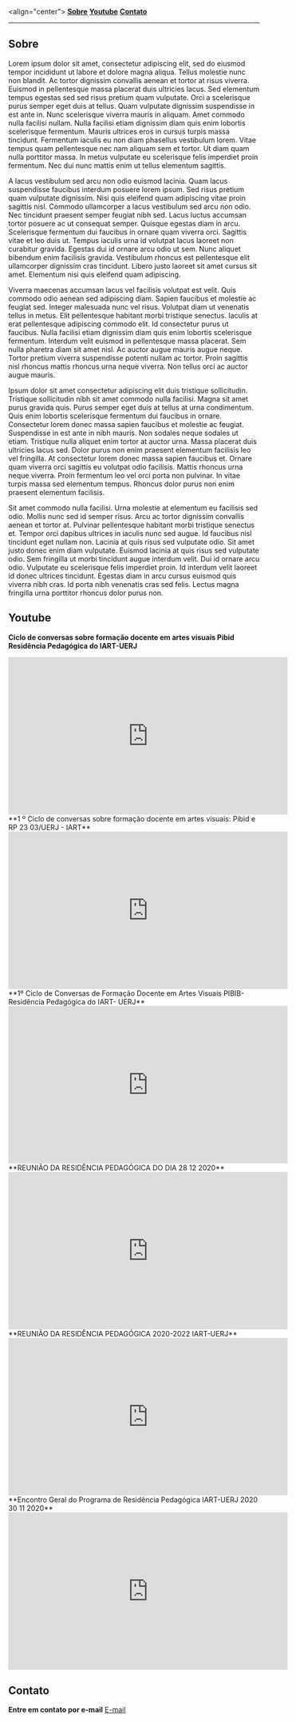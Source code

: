 <link href="css/style.css" rel="stylesheet">


<!--ts-->
   <align="center"> [**Sobre**](#sobre)  [**Youtube**](#youtube)  [**Contato**](#contato) </align>
<!--te-->

__________________

## Sobre

Lorem ipsum dolor sit amet, consectetur adipiscing elit, sed do eiusmod tempor incididunt ut labore et dolore magna aliqua. Tellus molestie nunc non blandit. Ac tortor dignissim convallis aenean et tortor at risus viverra. Euismod in pellentesque massa placerat duis ultricies lacus. Sed elementum tempus egestas sed sed risus pretium quam vulputate. Orci a scelerisque purus semper eget duis at tellus. Quam vulputate dignissim suspendisse in est ante in. Nunc scelerisque viverra mauris in aliquam. Amet commodo nulla facilisi nullam. Nulla facilisi etiam dignissim diam quis enim lobortis scelerisque fermentum. Mauris ultrices eros in cursus turpis massa tincidunt. Fermentum iaculis eu non diam phasellus vestibulum lorem. Vitae tempus quam pellentesque nec nam aliquam sem et tortor. Ut diam quam nulla porttitor massa. In metus vulputate eu scelerisque felis imperdiet proin fermentum. Nec dui nunc mattis enim ut tellus elementum sagittis.

A lacus vestibulum sed arcu non odio euismod lacinia. Quam lacus suspendisse faucibus interdum posuere lorem ipsum. Sed risus pretium quam vulputate dignissim. Nisi quis eleifend quam adipiscing vitae proin sagittis nisl. Commodo ullamcorper a lacus vestibulum sed arcu non odio. Nec tincidunt praesent semper feugiat nibh sed. Lacus luctus accumsan tortor posuere ac ut consequat semper. Quisque egestas diam in arcu. Scelerisque fermentum dui faucibus in ornare quam viverra orci. Sagittis vitae et leo duis ut. Tempus iaculis urna id volutpat lacus laoreet non curabitur gravida. Egestas dui id ornare arcu odio ut sem. Nunc aliquet bibendum enim facilisis gravida. Vestibulum rhoncus est pellentesque elit ullamcorper dignissim cras tincidunt. Libero justo laoreet sit amet cursus sit amet. Elementum nisi quis eleifend quam adipiscing.

Viverra maecenas accumsan lacus vel facilisis volutpat est velit. Quis commodo odio aenean sed adipiscing diam. Sapien faucibus et molestie ac feugiat sed. Integer malesuada nunc vel risus. Volutpat diam ut venenatis tellus in metus. Elit pellentesque habitant morbi tristique senectus. Iaculis at erat pellentesque adipiscing commodo elit. Id consectetur purus ut faucibus. Nulla facilisi etiam dignissim diam quis enim lobortis scelerisque fermentum. Interdum velit euismod in pellentesque massa placerat. Sem nulla pharetra diam sit amet nisl. Ac auctor augue mauris augue neque. Tortor pretium viverra suspendisse potenti nullam ac tortor. Proin sagittis nisl rhoncus mattis rhoncus urna neque viverra. Non tellus orci ac auctor augue mauris.

Ipsum dolor sit amet consectetur adipiscing elit duis tristique sollicitudin. Tristique sollicitudin nibh sit amet commodo nulla facilisi. Magna sit amet purus gravida quis. Purus semper eget duis at tellus at urna condimentum. Quis enim lobortis scelerisque fermentum dui faucibus in ornare. Consectetur lorem donec massa sapien faucibus et molestie ac feugiat. Suspendisse in est ante in nibh mauris. Non sodales neque sodales ut etiam. Tristique nulla aliquet enim tortor at auctor urna. Massa placerat duis ultricies lacus sed. Dolor purus non enim praesent elementum facilisis leo vel fringilla. At consectetur lorem donec massa sapien faucibus et. Ornare quam viverra orci sagittis eu volutpat odio facilisis. Mattis rhoncus urna neque viverra. Proin fermentum leo vel orci porta non pulvinar. In vitae turpis massa sed elementum tempus. Rhoncus dolor purus non enim praesent elementum facilisis.

Sit amet commodo nulla facilisi. Urna molestie at elementum eu facilisis sed odio. Mollis nunc sed id semper risus. Arcu ac tortor dignissim convallis aenean et tortor at. Pulvinar pellentesque habitant morbi tristique senectus et. Tempor orci dapibus ultrices in iaculis nunc sed augue. Id faucibus nisl tincidunt eget nullam non. Lacinia at quis risus sed vulputate odio. Sit amet justo donec enim diam vulputate. Euismod lacinia at quis risus sed vulputate odio. Sem fringilla ut morbi tincidunt augue interdum velit. Dui id ornare arcu odio. Vulputate eu scelerisque felis imperdiet proin. Id interdum velit laoreet id donec ultrices tincidunt. Egestas diam in arcu cursus euismod quis viverra nibh cras. Id porta nibh venenatis cras sed felis. Lectus magna fringilla urna porttitor rhoncus dolor purus non.

## Youtube

**Ciclo de conversas sobre formação docente em artes visuais Pibid Residência Pedagógica do IART-UERJ**
<div class="video.container"><iframe width="560" height="315" src="https://www.youtube.com/embed/RuIP_oIRRd4" title="YouTube video player" frameborder="0" allow="accelerometer; autoplay; clipboard-write; encrypted-media; gyroscope; picture-in-picture" allowfullscreen></iframe></div>
**1 º Ciclo de conversas sobre formação docente em artes visuais: Pibid e RP 23 03/UERJ - IART**
<iframe width="560" height="315" src="https://www.youtube.com/embed/7A8HwcuO1Qk" title="YouTube video player" frameborder="0" allow="accelerometer; autoplay; clipboard-write; encrypted-media; gyroscope; picture-in-picture" allowfullscreen></iframe>
**1º Ciclo de Conversas de Formação Docente em Artes Visuais PIBIB-Residência Pedagógica do IART- UERJ**
<iframe width="560" height="315" src="https://www.youtube.com/embed/TDqVCnxfsW8" title="YouTube video player" frameborder="0" allow="accelerometer; autoplay; clipboard-write; encrypted-media; gyroscope; picture-in-picture" allowfullscreen></iframe>
**REUNIÃO DA RESIDÊNCIA PEDAGÓGICA DO DIA 28 12 2020**
<iframe width="560" height="315" src="https://www.youtube.com/embed/B8r5ETjX29M" title="YouTube video player" frameborder="0" allow="accelerometer; autoplay; clipboard-write; encrypted-media; gyroscope; picture-in-picture" allowfullscreen></iframe>
**REUNIÃO DA RESIDÊNCIA PEDAGÓGICA 2020-2022 IART-UERJ**
<iframe width="560" height="315" src="https://www.youtube.com/embed/sQRwBkPGbIs" title="YouTube video player" frameborder="0" allow="accelerometer; autoplay; clipboard-write; encrypted-media; gyroscope; picture-in-picture" allowfullscreen></iframe>
**Encontro Geral do Programa de Residência Pedagógica IART-UERJ 2020 30 11 2020**
<iframe width="560" height="315" src="https://www.youtube.com/embed/Oc6RhMhApV4" title="YouTube video player" frameborder="0" allow="accelerometer; autoplay; clipboard-write; encrypted-media; gyroscope; picture-in-picture" allowfullscreen></iframe>

## Contato

**Entre em contato por e-mail**
[E-mail](mailto:udtlea.rp@gmail.com)

